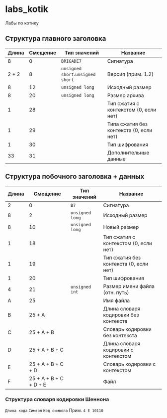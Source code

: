 # labs_kotik
Лабы по котику

## Структура главного заголовка

| Длина | Смещение | Тип значений                      | Название                                |
|-------|----------|-----------------------------------|-----------------------------------------|
| 8     | 0        | `BRIGADE7`                        | Сигнатура                               |
| 2 + 2 | 8        | `unsigned short`.`unsigned short` | Версия (прим. 1.2)                      |
| 8     | 12       | `unsigned long`                   | Исходный размер                         |
| 8     | 20       | `unsigned long`                   | Размер архива                           |
| 1     | 28       |                                   | Тип сжатия с контекстом (0, если нет)   |
| 1     | 29       |                                   | Типа сжатия без контекста (0, если нет) |
| 1     | 30       |                                   | Тип шифрования                          |
| 33    | 31       |                                   | Дополнительные данные                   |

## Структура побочного заголовка + данных

| Длина | Смещение               | Тип значений    | Название                               |
|-------|------------------------|-----------------|----------------------------------------|
| 2     | 0                      | `B7`            | Сигнатура                              |
| 8     | 2                      | `unsigned long` | Исходный размер                        |
| 8     | 10                     | `unsigned long` | Новый размер                           |
| 1     | 18                     |                 | Тип сжатия с контекстом (0, если нет)  |
| 1     | 19                     |                 | Тип сжатия без контекста (0, если нет) |
| 1     | 20                     |                 | Тип шифрования                         |
| 4     | 21                     | `unsigned int`  | Размер имени файла (отн. путь)         |
| A     | 25                     |                 | Имя файла                              |
| B     | 25 + A                 |                 | Длина словаря кодировки без контекста  |
| С     | 25 + A + B             |                 | Словарь кодировки без контекста        |
| D     | 25 + A + B + C         |                 | Длина словаря кодировки с контекстом   |
| E     | 25 + A + B + C + D     |                 | Словарь кодировки с контекстом         |
| F     | 25 + A + B + C + D + E |                 | Файл                                   |

### Структура словаря кодировки Шеннона
`Длина кода` `Символ` `Код символа`
Прим. `4 E 10110`


